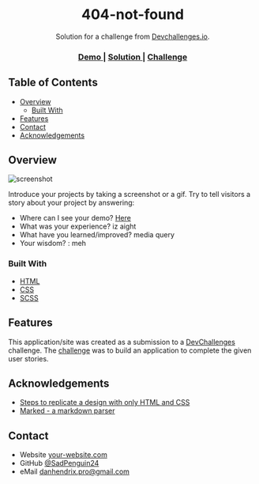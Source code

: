 <!-- Please update value in the {}  -->

<h1 align="center">404-not-found</h1>

<div align="center">
   Solution for a challenge from  <a href="http://devchallenges.io" target="_blank">Devchallenges.io</a>.
</div>

<div align="center">
  <h3>
    <a href="https://naughty-blackwell-25b358.netlify.app">
      Demo
    </a>
    <span> | </span>
    <a href="https://github.com/SadPenguin24/404notfound-DC">
      Solution
    </a>
    <span> | </span>
    <a href="https://devchallenges.io/challenges/wBunSb7FPrIepJZAg0sY">
      Challenge
    </a>
  </h3>
</div>

<!-- TABLE OF CONTENTS -->

## Table of Contents

- [Overview](#overview)
  - [Built With](#built-with)
- [Features](#features)
- [Contact](#contact)
- [Acknowledgements](#acknowledgements)

<!-- OVERVIEW -->

## Overview

![screenshot](https://user-images.githubusercontent.com/16707738/92399059-5716eb00-f132-11ea-8b14-bcacdc8ec97b.png)

Introduce your projects by taking a screenshot or a gif. Try to tell visitors a story about your project by answering:

- Where can I see your demo? <a href="https://naughty-blackwell-25b358.netlify.app"> Here </a>
- What was your experience? iz aight
- What have you learned/improved? media query
- Your wisdom? : meh

### Built With

<!-- This section should list any major frameworks that you built your project using. Here are a few examples.-->

- [HTML](https://devdocs.io/html/)
- [CSS](https://developer.mozilla.org/en-US/docs/Web/CSS)
- [SCSS](https://sass-lang.com)

## Features

<!-- List the features of your application or follow the template. Don't share the figma file here :) -->

This application/site was created as a submission to a [DevChallenges](https://devchallenges.io/challenges) challenge. The [challenge](https://devchallenges.io/challenges/wBunSb7FPrIepJZAg0sY) was to build an application to complete the given user stories.

## Acknowledgements

<!-- This section should list any articles or add-ons/plugins that helps you to complete the project. This is optional but it will help you in the future. For exmpale -->

- [Steps to replicate a design with only HTML and CSS](https://devchallenges-blogs.web.app/how-to-replicate-design/)
- [Marked - a markdown parser](https://github.com/chjj/marked)

## Contact

- Website [your-website.com](https://danportfolio2.netlify.app)
- GitHub [@SadPenguin24](https://github.com/SadPenguin24)
- eMail [danhendrix.pro@gmail.com](danhendrix.pro@gmail.com)
